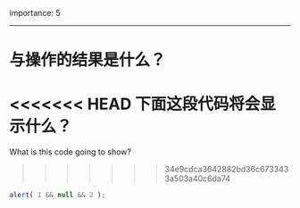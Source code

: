 importance: 5

---

# 与操作的结果是什么？

<<<<<<< HEAD
下面这段代码将会显示什么？
=======
What is this code going to show?
>>>>>>> 34e9cdca3642882bd36c6733433a503a40c6da74

```js
alert( 1 && null && 2 );
```

